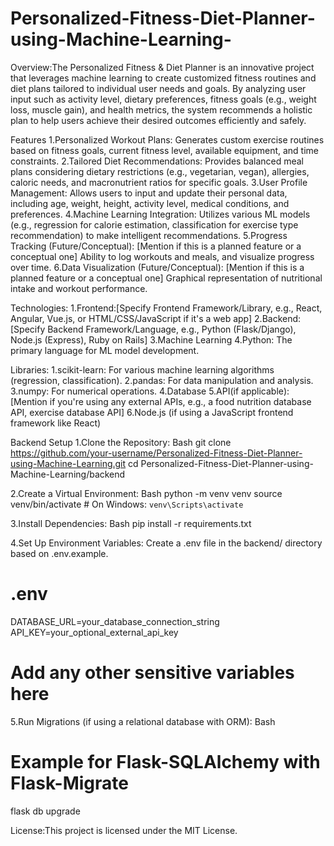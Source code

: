 # Personalized-Fitness-Diet-Planner-using-Machine-Learning-
Overview:The Personalized Fitness & Diet Planner is an innovative project that leverages machine learning to create customized fitness routines and diet plans tailored to individual user needs and goals. By analyzing user input such as activity level, dietary preferences, fitness goals (e.g., weight loss, muscle gain), and health metrics, the system recommends a holistic plan to help users achieve their desired outcomes efficiently and safely.

Features
1.Personalized Workout Plans: Generates custom exercise routines based on fitness goals, current fitness level, available equipment, and time constraints.
2.Tailored Diet Recommendations: Provides balanced meal plans considering dietary restrictions (e.g., vegetarian, vegan), allergies, caloric needs, and macronutrient ratios for specific goals.
3.User Profile Management: Allows users to input and update their personal data, including age, weight, height, activity level, medical conditions, and preferences.
4.Machine Learning Integration: Utilizes various ML models (e.g., regression for calorie estimation, classification for exercise type recommendation) to make intelligent recommendations.
5.Progress Tracking (Future/Conceptual): [Mention if this is a planned feature or a conceptual one] Ability to log workouts and meals, and visualize progress over time.
6.Data Visualization (Future/Conceptual): [Mention if this is a planned feature or a conceptual one] Graphical representation of nutritional intake and workout performance.

Technologies:
1.Frontend:[Specify Frontend Framework/Library, e.g., React, Angular, Vue.js, or HTML/CSS/JavaScript if it's a web app]
2.Backend:[Specify Backend Framework/Language, e.g., Python (Flask/Django), Node.js (Express), Ruby on Rails]
3.Machine Learning
4.Python: The primary language for ML model development.

Libraries:
1.scikit-learn: For various machine learning algorithms (regression, classification).
2.pandas: For data manipulation and analysis.
3.numpy: For numerical operations.
4.Database
5.API(if applicable):[Mention if you're using any external APIs, e.g., a food nutrition database API, exercise database API]
6.Node.js (if using a JavaScript frontend framework like React)

Backend Setup
1.Clone the Repository:
Bash
git clone https://github.com/your-username/Personalized-Fitness-Diet-Planner-using-Machine-Learning.git
cd Personalized-Fitness-Diet-Planner-using-Machine-Learning/backend

2.Create a Virtual Environment:
Bash
python -m venv venv
source venv/bin/activate  # On Windows: `venv\Scripts\activate`

3.Install Dependencies:
Bash
pip install -r requirements.txt

4.Set Up Environment Variables:
Create a .env file in the backend/ directory based on .env.example.
# .env
DATABASE_URL=your_database_connection_string
API_KEY=your_optional_external_api_key
# Add any other sensitive variables here

5.Run Migrations (if using a relational database with ORM):
Bash
# Example for Flask-SQLAlchemy with Flask-Migrate
flask db upgrade

License:This project is licensed under the MIT License.


